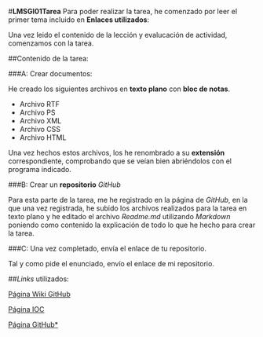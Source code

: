 #**LMSGI01Tarea**
Para poder realizar la tarea, he comenzado por leer el primer tema incluido en  **Enlaces utilizados**:

Una vez leido el contenido de la lección y evalucación de actividad, comenzamos con la tarea.

##Contenido de la tarea:

###A: Crear documentos:

He creado los siguientes archivos en **texto plano** con **bloc de notas**.

+ Archivo RTF
+ Archivo PS
+ Archivo XML
+ Archivo CSS
+ Archivo HTML

Una vez hechos estos archivos, los he renombrado a su **extensión** correspondiente, comprobando que se veían bien abriéndolos con el programa indicado.

###B: Crear un **repositorio** *GitHub*

Para esta parte de la tarea, me he registrado en la página de *GitHub*, en la que una vez registrada, he subido los archivos realizados para la tarea en texto plano y he editado el archivo *Readme.md* utilizando *Markdown* poniendo como contenido la explicación de todo lo que he hecho para crear la tarea.

###C: Una vez completado, envía el enlace de tu repositorio.

Tal y como pide el enunciado, envío el enlace de mi repositorio.

##*Links* utilizados:

[Página Wiki GitHub](https://ca.wikipedia.org/wiki/GitHub)

[Página IOC](http://ioc.xtec.cat/materials/FP/Materials/2251_ASIX/ASIX_2251_M04/web/html/WebContent/u1/a1/continguts.html)

[Página GitHub*](https://github.com/)
